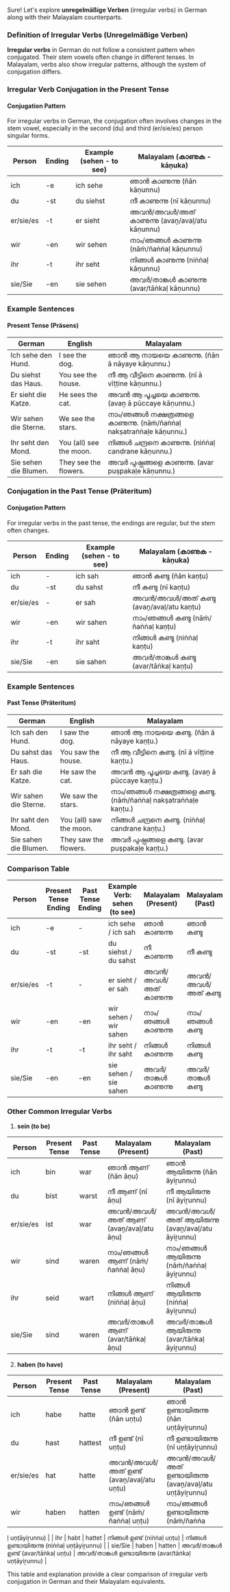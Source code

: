 Sure! Let's explore **unregelmäßige Verben** (irregular verbs) in German along with their Malayalam counterparts.

### Definition of Irregular Verbs (Unregelmäßige Verben)

**Irregular verbs** in German do not follow a consistent pattern when conjugated. Their stem vowels often change in different tenses. In Malayalam, verbs also show irregular patterns, although the system of conjugation differs.

### Irregular Verb Conjugation in the Present Tense

#### Conjugation Pattern
For irregular verbs in German, the conjugation often involves changes in the stem vowel, especially in the second (du) and third (er/sie/es) person singular forms.

| Person     | Ending  | Example (sehen - to see) | Malayalam (കാണുക - kāṇuka) |
|------------|---------|--------------------------|-----------------------------|
| ich        | -e      | ich sehe                 | ഞാൻ കാണുന്നു (ñān kāṇunnu)  |
| du         | -st     | du siehst                | നീ കാണുന്നു (nī kāṇunnu)    |
| er/sie/es  | -t      | er sieht                 | അവൻ/അവൾ/അത് കാണുന്നു (avaṉ/avaḷ/atu kāṇunnu) |
| wir        | -en     | wir sehen                | നാം/ഞങ്ങൾ കാണുന്നു (nāṁ/ñaṅṅaḷ kāṇunnu) |
| ihr        | -t      | ihr seht                 | നിങ്ങൾ കാണുന്നു (niṅṅaḷ kāṇunnu) |
| sie/Sie    | -en     | sie sehen                | അവർ/താങ്കൾ കാണുന്നു (avar/tāṅkaḷ kāṇunnu) |

### Example Sentences

#### Present Tense (Präsens)

| German               | English             | Malayalam                                      |
|----------------------|---------------------|------------------------------------------------|
| Ich sehe den Hund.   | I see the dog.      | ഞാൻ ആ നായയെ കാണുന്നു. (ñān ā nāyaye kāṇunnu.) |
| Du siehst das Haus.  | You see the house.  | നീ ആ വീട്ടിനെ കാണുന്നു. (nī ā vīṭṭine kāṇunnu.)  |
| Er sieht die Katze.  | He sees the cat.    | അവൻ ആ പൂച്ചയെ കാണുന്നു. (avaṉ ā pūccaye kāṇunnu.) |
| Wir sehen die Sterne.| We see the stars.   | നാം/ഞങ്ങൾ നക്ഷത്രങ്ങളെ കാണുന്നു. (nāṁ/ñaṅṅaḷ nakṣatraṅṅaḷe kāṇunnu.) |
| Ihr seht den Mond.   | You (all) see the moon. | നിങ്ങൾ ചന്ദ്രനെ കാണുന്നു. (niṅṅaḷ candrane kāṇunnu.) |
| Sie sehen die Blumen.| They see the flowers. | അവർ പുഷ്പങ്ങളെ കാണുന്നു. (avar puṣpakaḷe kāṇunnu.) |

### Conjugation in the Past Tense (Präteritum)

#### Conjugation Pattern
For irregular verbs in the past tense, the endings are regular, but the stem often changes.

| Person     | Ending  | Example (sehen - to see) | Malayalam (കാണുക - kāṇuka) |
|------------|---------|--------------------------|-----------------------------|
| ich        | -       | ich sah                  | ഞാൻ കണ്ടു (ñān kaṇṭu)        |
| du         | -st     | du sahst                 | നീ കണ്ടു (nī kaṇṭu)           |
| er/sie/es  | -       | er sah                   | അവൻ/അവൾ/അത് കണ്ടു (avaṉ/avaḷ/atu kaṇṭu) |
| wir        | -en     | wir sahen                | നാം/ഞങ്ങൾ കണ്ടു (nāṁ/ñaṅṅaḷ kaṇṭu) |
| ihr        | -t      | ihr saht                 | നിങ്ങൾ കണ്ടു (niṅṅaḷ kaṇṭu) |
| sie/Sie    | -en     | sie sahen                | അവർ/താങ്കൾ കണ്ടു (avar/tāṅkaḷ kaṇṭu) |

### Example Sentences

#### Past Tense (Präteritum)

| German               | English             | Malayalam                                   |
|----------------------|---------------------|---------------------------------------------|
| Ich sah den Hund.    | I saw the dog.      | ഞാൻ ആ നായയെ കണ്ടു. (ñān ā nāyaye kaṇṭu.) |
| Du sahst das Haus.   | You saw the house.  | നീ ആ വീട്ടിനെ കണ്ടു. (nī ā vīṭṭine kaṇṭu.) |
| Er sah die Katze.    | He saw the cat.     | അവൻ ആ പൂച്ചയെ കണ്ടു. (avaṉ ā pūccaye kaṇṭu.) |
| Wir sahen die Sterne.| We saw the stars.   | നാം/ഞങ്ങൾ നക്ഷത്രങ്ങളെ കണ്ടു. (nāṁ/ñaṅṅaḷ nakṣatraṅṅaḷe kaṇṭu.) |
| Ihr saht den Mond.   | You (all) saw the moon. | നിങ്ങൾ ചന്ദ്രനെ കണ്ടു. (niṅṅaḷ candrane kaṇṭu.) |
| Sie sahen die Blumen.| They saw the flowers. | അവർ പുഷ്പങ്ങളെ കണ്ടു. (avar puṣpakaḷe kaṇṭu.) |

### Comparison Table

| Person     | Present Tense Ending | Past Tense Ending | Example Verb: sehen (to see) | Malayalam (Present)   | Malayalam (Past)      |
|------------|----------------------|-------------------|------------------------------|-----------------------|-----------------------|
| ich        | -e                   | -                 | ich sehe / ich sah           | ഞാൻ കാണുന്നു         | ഞാൻ കണ്ടു          |
| du         | -st                  | -st               | du siehst / du sahst         | നീ കാണുന്നു           | നീ കണ്ടു            |
| er/sie/es  | -t                   | -                 | er sieht / er sah            | അവൻ/അവൾ/അത് കാണുന്നു  | അവൻ/അവൾ/അത് കണ്ടു |
| wir        | -en                  | -en               | wir sehen / wir sahen        | നാം/ഞങ്ങൾ കാണുന്നു     | നാം/ഞങ്ങൾ കണ്ടു     |
| ihr        | -t                   | -t                | ihr seht / ihr saht          | നിങ്ങൾ കാണുന്നു       | നിങ്ങൾ കണ്ടു        |
| sie/Sie    | -en                  | -en               | sie sehen / sie sahen        | അവർ/താങ്കൾ കാണുന്നു   | അവർ/താങ്കൾ കണ്ടു   |

### Other Common Irregular Verbs

1. **sein (to be)**

| Person     | Present Tense | Past Tense    | Malayalam (Present)       | Malayalam (Past)          |
|------------|----------------|---------------|---------------------------|---------------------------|
| ich        | bin            | war           | ഞാൻ ആണ് (ñān āṇu)       | ഞാൻ ആയിരുന്നു (ñān āyiṟunnu)|
| du         | bist           | warst         | നീ ആണ് (nī āṇu)          | നീ ആയിരുന്നു (nī āyiṟunnu)   |
| er/sie/es  | ist            | war           | അവൻ/അവൾ/അത് ആണ് (avaṉ/avaḷ/atu āṇu) | അവൻ/അവൾ/അത് ആയിരുന്നു (avaṉ/avaḷ/atu āyiṟunnu)|
| wir        | sind           | waren         | നാം/ഞങ്ങൾ ആണ് (nāṁ/ñaṅṅaḷ āṇu) | നാം/ഞങ്ങൾ ആയിരുന്നു (nāṁ/ñaṅṅaḷ āyiṟunnu) |
| ihr        | seid           | wart          | നിങ്ങൾ ആണ് (niṅṅaḷ āṇu) | നിങ്ങൾ ആയിരുന്നു (niṅṅaḷ āyiṟunnu) |
| sie/Sie    | sind           | waren         | അവർ/താങ്കൾ ആണ് (avar/tāṅkaḷ āṇu) | അവർ/താങ്കൾ ആയിരുന്നു (avar/tāṅkaḷ āyiṟunnu) |

2. **haben (to have)**

| Person     | Present Tense | Past Tense    | Malayalam (Present)       | Malayalam (Past)          |
|------------|----------------|---------------|---------------------------|---------------------------|
| ich        | habe           | hatte         | ഞാൻ ഉണ്ട് (ñān uṇṭu)      | ഞാൻ ഉണ്ടായിരുന്നു (ñān uṇṭāyiṟunnu) |
| du         | hast           | hattest       | നീ ഉണ്ട് (nī uṇṭu)         | നീ ഉണ്ടായിരുന്നു (nī uṇṭāyiṟunnu)    |
| er/sie/es  | hat            | hatte         | അവൻ/അവൾ/അത് ഉണ്ട് (avaṉ/avaḷ/atu uṇṭu) | അവൻ/അവൾ/അത് ഉണ്ടായിരുന്നു (avaṉ/avaḷ/atu uṇṭāyiṟunnu)|
| wir        | haben          | hatten        | നാം/ഞങ്ങൾ ഉണ്ട് (nāṁ/ñaṅṅaḷ uṇṭu) | നാം/ഞങ്ങൾ ഉണ്ടായിരുന്നു (nāṁ/ñaṅṅa

ḷ uṇṭāyiṟunnu) |
| ihr        | habt           | hattet        | നിങ്ങൾ ഉണ്ട് (niṅṅaḷ uṇṭu) | നിങ്ങൾ ഉണ്ടായിരുന്നു (niṅṅaḷ uṇṭāyiṟunnu) |
| sie/Sie    | haben          | hatten        | അവർ/താങ്കൾ ഉണ്ട് (avar/tāṅkaḷ uṇṭu) | അവർ/താങ്കൾ ഉണ്ടായിരുന്നു (avar/tāṅkaḷ uṇṭāyiṟunnu) |

This table and explanation provide a clear comparison of irregular verb conjugation in German and their Malayalam equivalents.